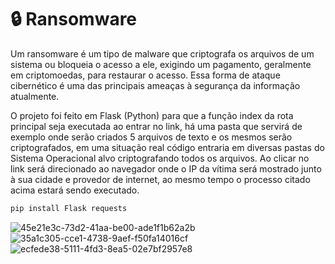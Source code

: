 # 🔒 Ransomware

Um ransomware é um tipo de malware que criptografa os arquivos de um sistema ou bloqueia o acesso a ele, exigindo um pagamento, geralmente em criptomoedas, para restaurar o acesso. Essa forma de ataque cibernético é uma das principais ameaças à segurança da informação atualmente.

O projeto foi feito em Flask (Python) para que a função index da rota principal seja executada ao entrar no link, há uma pasta que servirá de exemplo onde serão criados 5 arquivos de texto e os mesmos serão criptografados, em uma situação real código entraria em diversas pastas do Sistema Operacional alvo criptografando todos os arquivos.
Ao clicar no link será direcionado ao navegador onde o IP da vítima será mostrado junto à sua cidade e provedor de internet, ao mesmo tempo o processo citado acima estará sendo executado.
```bash
pip install Flask requests
```
![45e21e3c-73d2-41aa-be00-ade1f1b62a2b](https://github.com/GiovanniMatos/Ransomware/assets/99231397/2341d068-d5f1-43c1-9ac8-ffba7ca3781f)
![35a1c305-cce1-4738-9aef-f50fa14016cf](https://github.com/GiovanniMatos/Ransomware/assets/99231397/e7d37b72-280a-4ff4-989c-be3ce8fd2c97)
![ecfede38-5111-4fd3-8ea5-02e7bf2957e8](https://github.com/GiovanniMatos/Ransomware/assets/99231397/71de0807-cc49-4ed8-8655-13f6640c1185)
